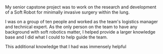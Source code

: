 My senior capstone project was to work on the research and development of a Soft Robot for minimally invasive surgery within the lung.

I was on a group of ten people and worked as the team's logistics manager and technical expert. As the only person on the team to have any background with soft robotics matter, I helped provide a larger knowledge base and I did what I could to help guide the team.

This additional knowledge that I had was immensely helpful 
